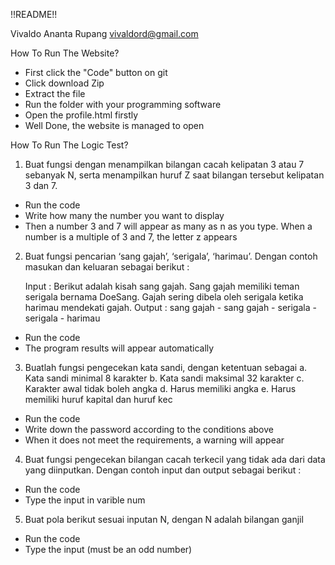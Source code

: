 !!README!!

Vivaldo Ananta Rupang
vivaldord@gmail.com

How To Run The Website?
- First click the "Code" button on git
- Click download Zip
- Extract the file
- Run the folder with your programming software
- Open the profile.html firstly
- Well Done, the website is managed to open

How To Run The Logic Test?
1. Buat fungsi dengan menampilkan bilangan cacah kelipatan 3 atau 7 sebanyak N, serta menampilkan huruf Z saat bilangan tersebut kelipatan 3 dan 7.

- Run the code
- Write how many the number you want to display
- Then a number 3 and 7 will appear as many as n as you type. When a number is a multiple of 3 and 7, the letter z appears

2. Buat fungsi pencarian ‘sang gajah’, ‘serigala’, ‘harimau’.
Dengan contoh masukan dan keluaran sebagai berikut :

	Input	: Berikut adalah kisah sang gajah. Sang gajah memiliki teman serigala bernama DoeSang. Gajah sering dibela oleh serigala ketika harimau mendekati gajah.
Output	: sang gajah - sang gajah - serigala - serigala - harimau

- Run the code
- The program results will appear automatically

3. Buatlah fungsi pengecekan kata sandi, dengan ketentuan sebagai 
    a. Kata sandi minimal 8 karakter
    b. Kata sandi maksimal 32 karakter
    c. Karakter awal tidak boleh angka
    d. Harus memiliki angka
    e. Harus memiliki huruf kapital dan huruf kec

- Run the code
- Write down the password according to the conditions above
- When it does not meet the requirements, a warning will appear

4. Buat fungsi pengecekan bilangan cacah terkecil yang tidak ada dari data yang diinputkan. Dengan contoh input dan output sebagai berikut :

- Run the code
- Type the input in varible num

5. Buat pola berikut sesuai inputan N, dengan N adalah bilangan ganjil

- Run the code
- Type the input (must be an odd number)
